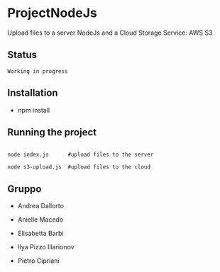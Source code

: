 # ProjectNodeJs

Upload files to a server NodeJs and a Cloud Storage Service: AWS S3

## Status

```
Working in progress
```

## Installation

- npm install


## Running the project

```

node index.js      #upload files to the server

node s3-upload.js  #upload files to the cloud
```

## Gruppo

* Andrea Dallorto

* Anielle Macedo

* Elisabetta Barbi

* Ilya Pizzo Illarionov

* Pietro Cipriani


  

